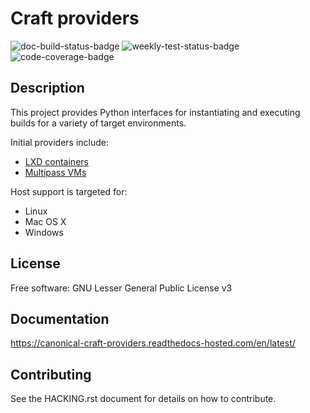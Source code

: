 # Craft providers

![doc-build-status-badge](https://readthedocs.com/projects/canonical-craft-providers/badge/?version=latest)
![weekly-test-status-badge](https://github.com/canonical/craft-providers/actions/workflows/tests-weekly.yaml/badge.svg?branch=main)
![code-coverage-badge](https://codecov.io/gh/canonical/craft-providers/graph/badge.svg?token=CTEPNPXrn5)

## Description

This project provides Python interfaces for instantiating and executing
builds for a variety of target environments.

Initial providers include:

- [LXD containers](https://ubuntu.com/lxd/)
- [Multipass VMs](https://multipass.run/)

Host support is targeted for:

- Linux
- Mac OS X
- Windows

## License

Free software: GNU Lesser General Public License v3

## Documentation

<https://canonical-craft-providers.readthedocs-hosted.com/en/latest/>

## Contributing

See the HACKING.rst document for details on how to contribute.
